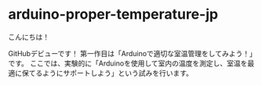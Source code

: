 # arduino-proper-temperature-jp

こんにちは！

GitHubデビューです！
第一作目は「Arduinoで適切な室温管理をしてみよう！」です。
ここでは、実験的に「Arduinoを使用して室内の温度を測定し、室温を最適に保てるようにサポートしよう」という試みを行います。
